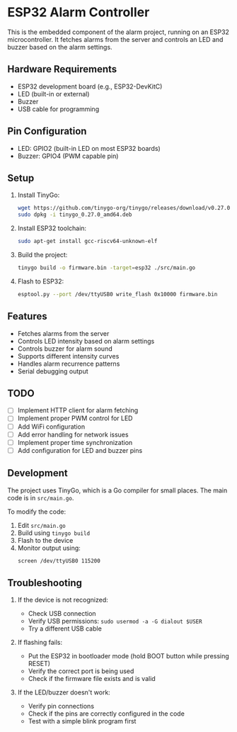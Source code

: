# ESP32 Alarm Controller

This is the embedded component of the alarm project, running on an ESP32 microcontroller. It fetches alarms from the server and controls an LED and buzzer based on the alarm settings.

## Hardware Requirements

- ESP32 development board (e.g., ESP32-DevKitC)
- LED (built-in or external)
- Buzzer
- USB cable for programming

## Pin Configuration

- LED: GPIO2 (built-in LED on most ESP32 boards)
- Buzzer: GPIO4 (PWM capable pin)

## Setup

1. Install TinyGo:
   ```bash
   wget https://github.com/tinygo-org/tinygo/releases/download/v0.27.0/tinygo_0.27.0_amd64.deb
   sudo dpkg -i tinygo_0.27.0_amd64.deb
   ```

2. Install ESP32 toolchain:
   ```bash
   sudo apt-get install gcc-riscv64-unknown-elf
   ```

3. Build the project:
   ```bash
   tinygo build -o firmware.bin -target=esp32 ./src/main.go
   ```

4. Flash to ESP32:
   ```bash
   esptool.py --port /dev/ttyUSB0 write_flash 0x10000 firmware.bin
   ```

## Features

- Fetches alarms from the server
- Controls LED intensity based on alarm settings
- Controls buzzer for alarm sound
- Supports different intensity curves
- Handles alarm recurrence patterns
- Serial debugging output

## TODO

- [ ] Implement HTTP client for alarm fetching
- [ ] Implement proper PWM control for LED
- [ ] Add WiFi configuration
- [ ] Add error handling for network issues
- [ ] Implement proper time synchronization
- [ ] Add configuration for LED and buzzer pins

## Development

The project uses TinyGo, which is a Go compiler for small places. The main code is in `src/main.go`.

To modify the code:

1. Edit `src/main.go`
2. Build using `tinygo build`
3. Flash to the device
4. Monitor output using:
   ```bash
   screen /dev/ttyUSB0 115200
   ```

## Troubleshooting

1. If the device is not recognized:
   - Check USB connection
   - Verify USB permissions: `sudo usermod -a -G dialout $USER`
   - Try a different USB cable

2. If flashing fails:
   - Put the ESP32 in bootloader mode (hold BOOT button while pressing RESET)
   - Verify the correct port is being used
   - Check if the firmware file exists and is valid

3. If the LED/buzzer doesn't work:
   - Verify pin connections
   - Check if the pins are correctly configured in the code
   - Test with a simple blink program first 